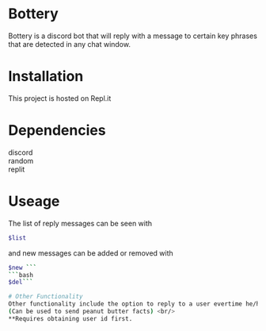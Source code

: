 # Bottery
Bottery is a discord bot that will reply with a message to certain key phrases that are detected in any chat window. 

# Installation
This project is hosted on Repl.it

# Dependencies

discord <br/>
random <br/>
replit <br/>

# Useage
The list of reply messages can be seen with 
```bash 
$list
```
and new messages can be added or removed with 
```bash
$new ```
```bash
$del```

# Other Functionality
Other functionality include the option to reply to a user evertime he/her types a message. <br/>
(Can be used to send peanut butter facts) <br/>
**Requires obtaining user id first. 
